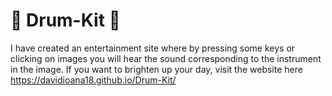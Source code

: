 # 🥁 Drum-Kit 🥁

I have created an entertainment site where by pressing some keys or clicking on images you will hear the sound corresponding to the instrument in the image.
If you want to brighten up your day, visit the website here https://davidioana18.github.io/Drum-Kit/

